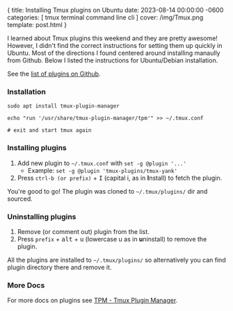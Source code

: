 {
  title: Installing Tmux plugins on Ubuntu
  date: 2023-08-14 00:00:00 -0600
  categories:
  [
    tmux
    terminal
    command line
    cli
  ]
  cover: /img/Tmux.png
  template: post.html
}


I learned about Tmux plugins this weekend and they are pretty awesome! However, I didn't find the correct instructions for setting them up quickly in Ubuntu. Most of the directions I found centered around installing manaully from Github. Below I listed the instructions for Ubuntu/Debian installation.

See the [list of plugins on Github](https://github.com/tmux-plugins/list).

### Installation

```
sudo apt install tmux-plugin-manager

echo "run '/usr/share/tmux-plugin-manager/tpm'" >> ~/.tmux.conf

# exit and start tmux again
```

### Installing plugins

1. Add new plugin to `~/.tmux.conf` with `set -g @plugin '...'`
    - Example: `set -g @plugin 'tmux-plugins/tmux-yank'`
2. Press `ctrl-b (or prefix)` + <kbd>I</kbd> (capital i, as in **I**nstall) to fetch the plugin.

You're good to go! The plugin was cloned to `~/.tmux/plugins/` dir and sourced.

### Uninstalling plugins

1. Remove (or comment out) plugin from the list.
2. Press `prefix` + <kbd>alt</kbd> + <kbd>u</kbd> (lowercase u as in **u**ninstall) to remove the plugin.

All the plugins are installed to `~/.tmux/plugins/` so alternatively you can
find plugin directory there and remove it.

### More Docs

For more docs on plugins see [TPM - Tmux Plugin Manager](https://github.com/tmux-plugins/tpm).
